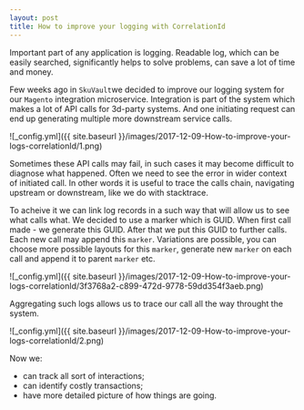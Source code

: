 ```yaml
---
layout: post
title: How to improve your logging with CorrelationId
---
```


Important part of any application is logging. Readable log,  which can be easily searched, significantly helps to solve problems, can save a lot of time and money.

Few weeks ago in `SkuVault`we decided to improve our logging system for our `Magento` integration microservice. Integration is part of the system which makes a lot of API calls for 3d-party systems. And one initiating request can end up generating multiple more downstream service calls.

![_config.yml]({{ site.baseurl }}/images/2017-12-09-How-to-improve-your-logs-correlationId/1.png)

Sometimes these API calls may fail, in such cases it may become difficult to diagnose what happened. Often we need to see the error in wider context of initiated call. In other words it is useful to trace the calls chain, navigating upstream or downstream, like we do with stacktrace.

To acheive it we can link log records in a such way that will allow us to see what calls what. We decided to use a marker which is GUID. When first call made - we generate this GUID. After that we put this GUID to further calls. Each new call may append this `marker`. Variations are possible, you can choose more possible layouts for this `marker`, generate new `marker` on each call and append it to parent `marker` etc.

![_config.yml]({{ site.baseurl }}/images/2017-12-09-How-to-improve-your-logs-correlationId/3f3768a2-c899-472d-9778-59dd354f3aeb.png)

Aggregating such logs allows us to trace our call all the way throught the system.

![_config.yml]({{ site.baseurl }}/images/2017-12-09-How-to-improve-your-logs-correlationId/2.png)

Now we:

- can track all sort of interactions;
- can identify costly transactions;
- have more detailed picture of how things are going.